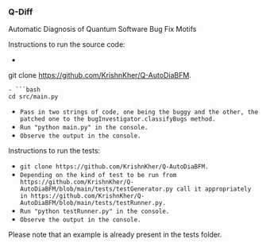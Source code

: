 ### Q-Diff
Automatic Diagnosis of Quantum Software Bug Fix Motifs

Instructions to run the source code:

- ```bash
git clone https://github.com/KrishnKher/Q-AutoDiaBFM.
```
- ```bash
cd src/main.py
```

- ```Pass in two strings of code, one being the buggy and the other, the patched one to the bugInvestigator.classifyBugs method.```
- ```Run "python main.py" in the console.```
- ```Observe the output in the console.```
  
 Instructions to run the tests:
  - ```git clone https://github.com/KrishnKher/Q-AutoDiaBFM.```
  - ```Depending on the kind of test to be run from https://github.com/KrishnKher/Q-AutoDiaBFM/blob/main/tests/testGenerator.py call it appropriately in https://github.com/KrishnKher/Q-AutoDiaBFM/blob/main/tests/testRunner.py.```
  - ```Run "python testRunner.py" in the console.```
  - ```Observe the output in the console.```
  
  Please note that an example is already present in the tests folder.
